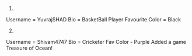 1.
Username = YuvrajSHAD
Bio = BasketBall Player
Favourite Color = Black

2.
Username = Shivam4747
Bio = Cricketer
Fav Color - Purple
Added a game Treasure of Ocean!
